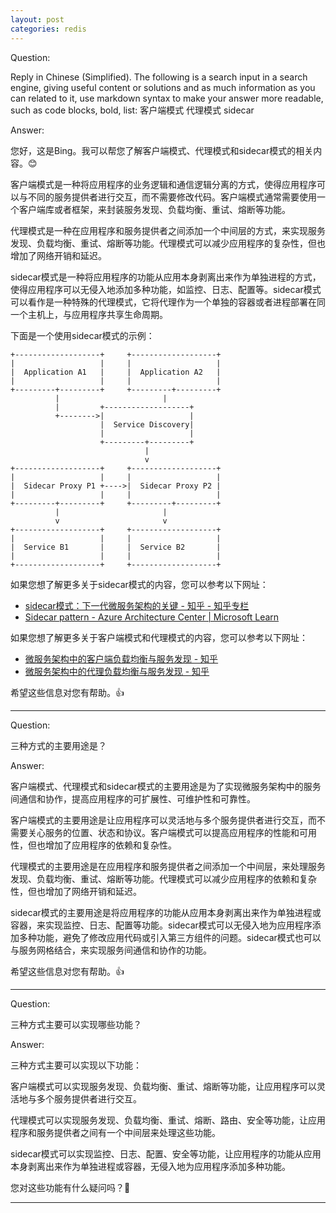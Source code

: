 ```yaml
---
layout: post
categories: redis
---
```

Question:

Reply in Chinese (Simplified).
The following is a search input in a search engine, giving useful content or solutions and as much information as you can related to it, use markdown syntax to make your answer more readable, such as code blocks, bold, list:
客户端模式 代理模式 sidecar

Answer:

您好，这是Bing。我可以帮您了解客户端模式、代理模式和sidecar模式的相关内容。😊

客户端模式是一种将应用程序的业务逻辑和通信逻辑分离的方式，使得应用程序可以与不同的服务提供者进行交互，而不需要修改代码。客户端模式通常需要使用一个客户端库或者框架，来封装服务发现、负载均衡、重试、熔断等功能。

代理模式是一种在应用程序和服务提供者之间添加一个中间层的方式，来实现服务发现、负载均衡、重试、熔断等功能。代理模式可以减少应用程序的复杂性，但也增加了网络开销和延迟。

sidecar模式是一种将应用程序的功能从应用本身剥离出来作为单独进程的方式，使得应用程序可以无侵入地添加多种功能，如监控、日志、配置等。sidecar模式可以看作是一种特殊的代理模式，它将代理作为一个单独的容器或者进程部署在同一个主机上，与应用程序共享生命周期。

下面是一个使用sidecar模式的示例：

```
+-------------------+     +-------------------+
|                   |     |                   |
|  Application A1   |     |  Application A2   |
|                   |     |                   |
+---------+---------+     +---------+---------+
          |                       |
          |         +-------------------+
          +-------->|                   |
                    |  Service Discovery|
                    |                   |
                    +---------+---------+
                              |
                              v
+-------------------+     +-------------------+
|                   |     |                   |
|  Sidecar Proxy P1 +---->|  Sidecar Proxy P2 |
|                   |     |                   |
+---------+---------+     +---------+---------+
          |                       |
          v                       v
+-------------------+     +-------------------+
|                   |     |                   |
|  Service B1       |     |  Service B2       |
|                   |     |                   |
+-------------------+     +-------------------+
```

如果您想了解更多关于sidecar模式的内容，您可以参考以下网址：

- [sidecar模式：下一代微服务架构的关键 - 知乎 - 知乎专栏](https://zhuanlan.zhihu.com/p/40854123)
- [Sidecar pattern - Azure Architecture Center | Microsoft Learn](https://learn.microsoft.com/en-us/azure/architecture/patterns/sidecar)

如果您想了解更多关于客户端模式和代理模式的内容，您可以参考以下网址：

- [微服务架构中的客户端负载均衡与服务发现 - 知乎](https://zhuanlan.zhihu.com/p/146049370)
- [微服务架构中的代理负载均衡与服务发现 - 知乎](https://zhuanlan.zhihu.com/p/146049370)

希望这些信息对您有帮助。👍


<hr/>

Question:

三种方式的主要用途是？

Answer:

客户端模式、代理模式和sidecar模式的主要用途是为了实现微服务架构中的服务间通信和协作，提高应用程序的可扩展性、可维护性和可靠性。

客户端模式的主要用途是让应用程序可以灵活地与多个服务提供者进行交互，而不需要关心服务的位置、状态和协议。客户端模式可以提高应用程序的性能和可用性，但也增加了应用程序的依赖和复杂性。

代理模式的主要用途是在应用程序和服务提供者之间添加一个中间层，来处理服务发现、负载均衡、重试、熔断等功能。代理模式可以减少应用程序的依赖和复杂性，但也增加了网络开销和延迟。

sidecar模式的主要用途是将应用程序的功能从应用本身剥离出来作为单独进程或容器，来实现监控、日志、配置等功能。sidecar模式可以无侵入地为应用程序添加多种功能，避免了修改应用代码或引入第三方组件的问题。sidecar模式也可以与服务网格结合，来实现服务间通信和协作的功能。

希望这些信息对您有帮助。👍


<hr/>

Question:

三种方式主要可以实现哪些功能？

Answer:

三种方式主要可以实现以下功能：

客户端模式可以实现服务发现、负载均衡、重试、熔断等功能，让应用程序可以灵活地与多个服务提供者进行交互。

代理模式可以实现服务发现、负载均衡、重试、熔断、路由、安全等功能，让应用程序和服务提供者之间有一个中间层来处理这些功能。

sidecar模式可以实现监控、日志、配置、安全等功能，让应用程序的功能从应用本身剥离出来作为单独进程或容器，无侵入地为应用程序添加多种功能。 

您对这些功能有什么疑问吗？🤔


<hr/>

